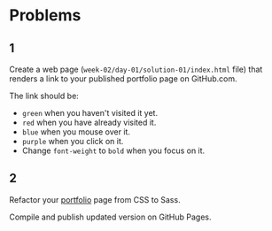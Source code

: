 # Problems

## 1

Create a web page (`week-02/day-01/solution-01/index.html` file) that renders a link to your published portfolio page on GitHub.com.

The link should be:
+ `green` when you haven't visited it yet.
+ `red` when you have already visited it.
+ `blue` when you mouse over it.
+ `purple` when you click on it.
+ Change `font-weight` to `bold` when you focus on it.

## 2

Refactor your [portfolio](https://github.com/fedosejev/front-end-course/blob/master/week-01/project.md#project) page from CSS to Sass.

Compile and publish updated version on GitHub Pages.